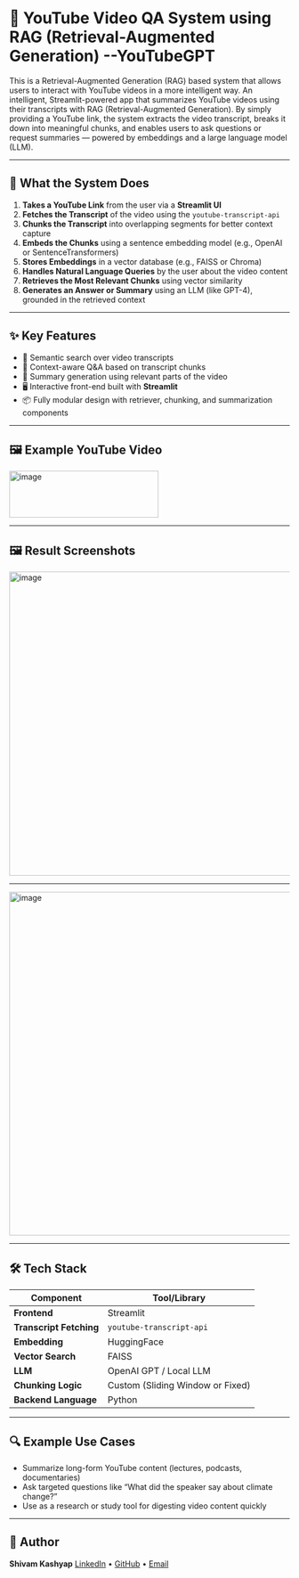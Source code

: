 # 🎥 YouTube Video QA System using RAG (Retrieval-Augmented Generation)                            --YouTubeGPT

This is a Retrieval-Augmented Generation (RAG) based system that allows users to interact with YouTube videos in a more intelligent way.
An intelligent, Streamlit-powered app that summarizes YouTube videos using their transcripts with RAG (Retrieval-Augmented Generation).
By simply providing a YouTube link, the system extracts the video transcript, breaks it down into meaningful chunks, and enables users to ask questions or request summaries — powered by embeddings and a large language model (LLM).

---

## 🧠 What the System Does

1. **Takes a YouTube Link** from the user via a **Streamlit UI**
2. **Fetches the Transcript** of the video using the `youtube-transcript-api`
3. **Chunks the Transcript** into overlapping segments for better context capture
4. **Embeds the Chunks** using a sentence embedding model (e.g., OpenAI or SentenceTransformers)
5. **Stores Embeddings** in a vector database (e.g., FAISS or Chroma)
6. **Handles Natural Language Queries** by the user about the video content
7. **Retrieves the Most Relevant Chunks** using vector similarity
8. **Generates an Answer or Summary** using an LLM (like GPT-4), grounded in the retrieved context

---

## ✨ Key Features

* 🎯 Semantic search over video transcripts
* 💬 Context-aware Q\&A based on transcript chunks
* 📄 Summary generation using relevant parts of the video
* 🖥️ Interactive front-end built with **Streamlit**
* 📦 Fully modular design with retriever, chunking, and summarization components

---
## 🖼️ Example YouTube Video

<img width="268" height="84" alt="image" src="https://github.com/user-attachments/assets/41ba9c04-33e3-4400-bbaf-80721e0f6191" />

---

## 🖼️ Result Screenshots

<img width="666" height="546" alt="image" src="https://github.com/user-attachments/assets/6a0e7020-9875-455e-a443-1bc1711d26c8" />

---

<img width="684" height="617" alt="image" src="https://github.com/user-attachments/assets/187b26f0-817a-474d-adc6-4ec11e8ed345" />


---

## 🛠️ Tech Stack

| Component               | Tool/Library                     |
| ----------------------- | -------------------------------- |
| **Frontend**            | Streamlit                        |
| **Transcript Fetching** | `youtube-transcript-api`         |
| **Embedding**           | HuggingFace                      |
| **Vector Search**       | FAISS                            |
| **LLM**                 | OpenAI GPT / Local LLM           |
| **Chunking Logic**      | Custom (Sliding Window or Fixed) |
| **Backend Language**    | Python                           |

---

## 🔍 Example Use Cases

* Summarize long-form YouTube content (lectures, podcasts, documentaries)
* Ask targeted questions like “What did the speaker say about climate change?”
* Use as a research or study tool for digesting video content quickly

---

## 👤 Author

**Shivam Kashyap**
[LinkedIn](https://www.linkedin.com/in/shivam-kashyap-2768691b5) • [GitHub](https://github.com/shivam4776) • [Email](mailto:shivam4776kashyap@gmail.com)

